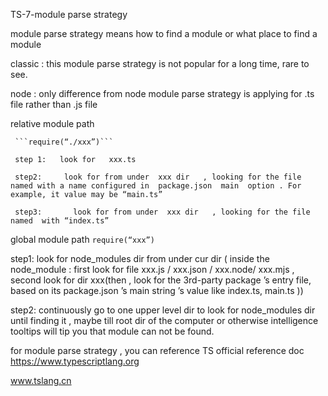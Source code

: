 TS-7-module parse strategy

module parse strategy means how to find a module or what place to find a module

classic : this module parse strategy is not popular for a long time, rare to see.

node : only difference from node module parse strategy is applying for .ts file rather than .js file

relative module path

     ```require(“./xxx”)```

     step 1:   look for   xxx.ts

     step2:     look for from under  xxx dir   , looking for the file named with a name configured in  package.json  main  option . For example, it value may be “main.ts”

     step3:       look for from under  xxx dir   , looking for the file named  with “index.ts”

global module path
`require(“xxx”)`

step1: look for node_modules dir from under cur dir (
inside the node_module :
first look for file xxx.js / xxx.json / xxx.node/ xxx.mjs ,
second look for dir xxx(then , look for the 3rd-party package ’s entry file, based on its package.json ’s main string ’s value like index.ts, main.ts ))

step2: continuously go to one upper level dir to look for node_modules dir until finding it , maybe till root dir of the computer or otherwise intelligence tooltips will tip you that module can not be found.

for module parse strategy , you can reference TS official reference doc  
https://www.typescriptlang.org

www.tslang.cn
